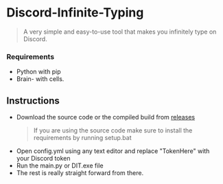 # Discord-Infinite-Typing
> A very simple and easy-to-use tool that makes you infinitely type on Discord.

### Requirements
- Python with pip
- Brain- with cells.

## Instructions
- Download the source code or the compiled build from [releases](https://github.com/NoobToolzz/Discord-Infinite-Typing/releases/tag/release)
  > If you are using the source code make sure to install the requirements by running setup.bat
- Open config.yml using any text editor and replace "TokenHere" with your Discord token
- Run the main.py or DIT.exe file
- The rest is really straight forward from there.
